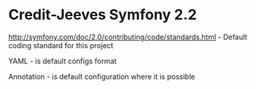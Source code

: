 Credit-Jeeves Symfony 2.2
========================

http://symfony.com/doc/2.0/contributing/code/standards.html - Default coding standard for this project

YAML - is default configs format

Annotation - is default configuration where it is possible
